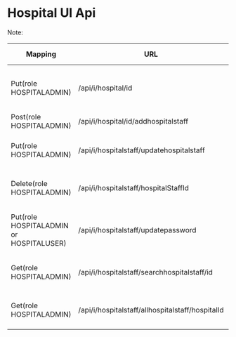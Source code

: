 # Hospital UI Api

Note:

| **Mapping** | URL | **Purpose** | **RequestDTO** | **ResponseDTO** | if used  |
| --- | --- | --- | --- | --- | --- |
| Put(role HOSPITALADMIN)                  | /api/i/hospital/id                                | update hospital profile                   | Long id,HospitalProfileDTO                       | hospital profile dto or hospital couldn't be found                |  |
| Post(role HOSPITALADMIN)                 | /api/i/hospital/id/addhospitalstaff               | add hospitalstaff                         | Long id,HospitalStaffSignUpDTO                   | hospital staff dto                                                |  |
| Put(role HOSPITALADMIN)                  | /api/i/hospitalstaff/updatehospitalstaff          | To update hospitalstaff                   | HospitalStaffProfileDTO hospitalStaffProfileDTO  | hospital staff dto or hospital staff couldn't be found            |  |
| Delete(role HOSPITALADMIN)               | /api/i/hospitalstaff/hospitalStaffId              | To delete hospitalstaff                   | Long hospitalStaffId                             | successfully deleted or hospital staff doesn't exist              |  |
| Put(role HOSPITALADMIN or HOSPITALUSER)  | /api/i/hospitalstaff/updatepassword               | To update new password for hospitalstaff  | ResetPasswordDTO resetPasswordDTO                | password has been reset or email is not associated with any user  |  |
| Get(role HOSPITALADMIN)                  | /api/i/hospitalstaff/searchhospitalstaff/id       | get hospitalstaff DTO                     | Long hospitalstaffId                             | hospital staff dto or hospital staff doesn't exist                |  |
| Get(role HOSPITALADMIN)                  | /api/i/hospitalstaff/allhospitalstaff/hospitalId  | get list of hospitalstaff                 | Long hospitalId                                  | list of hospital staff dtos or hospital doesn't exist             |  |
